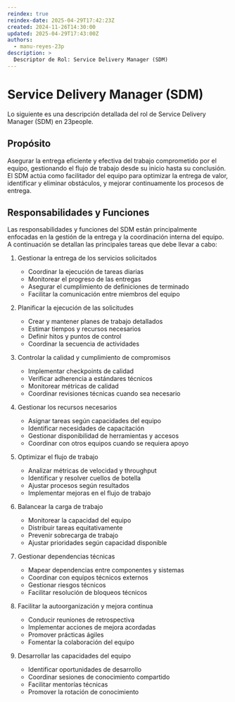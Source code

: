 ```yaml
---
reindex: true
reindex-date: 2025-04-29T17:42:23Z
created: 2024-11-26T14:30:00
updated: 2025-04-29T17:43:00Z
authors:
  - manu-reyes-23p
description: >
  Descriptor de Rol: Service Delivery Manager (SDM)
---
```


# Service Delivery Manager (SDM)

Lo siguiente es una descripción detallada del rol de Service Delivery Manager (SDM) en 23people.

## Propósito

Asegurar la entrega eficiente y efectiva del trabajo comprometido por el equipo, gestionando el flujo de trabajo desde su inicio hasta su conclusión. El SDM actúa como facilitador del equipo para optimizar la entrega de valor, identificar y eliminar obstáculos, y mejorar continuamente los procesos de entrega.

## Responsabilidades y Funciones

Las responsabilidades y funciones del SDM están principalmente enfocadas en la gestión de la entrega y la coordinación interna del equipo. A continuación se detallan las principales tareas que debe llevar a cabo:

1. Gestionar la entrega de los servicios solicitados
    - Coordinar la ejecución de tareas diarias
    - Monitorear el progreso de las entregas
    - Asegurar el cumplimiento de definiciones de terminado
    - Facilitar la comunicación entre miembros del equipo

2. Planificar la ejecución de las solicitudes
    - Crear y mantener planes de trabajo detallados
    - Estimar tiempos y recursos necesarios
    - Definir hitos y puntos de control
    - Coordinar la secuencia de actividades

3. Controlar la calidad y cumplimiento de compromisos
    - Implementar checkpoints de calidad
    - Verificar adherencia a estándares técnicos
    - Monitorear métricas de calidad
    - Coordinar revisiones técnicas cuando sea necesario

4. Gestionar los recursos necesarios
    - Asignar tareas según capacidades del equipo
    - Identificar necesidades de capacitación
    - Gestionar disponibilidad de herramientas y accesos
    - Coordinar con otros equipos cuando se requiera apoyo

5. Optimizar el flujo de trabajo
    - Analizar métricas de velocidad y throughput
    - Identificar y resolver cuellos de botella
    - Ajustar procesos según resultados
    - Implementar mejoras en el flujo de trabajo

6. Balancear la carga de trabajo
    - Monitorear la capacidad del equipo
    - Distribuir tareas equitativamente
    - Prevenir sobrecarga de trabajo
    - Ajustar prioridades según capacidad disponible

7. Gestionar dependencias técnicas
    - Mapear dependencias entre componentes y sistemas
    - Coordinar con equipos técnicos externos
    - Gestionar riesgos técnicos
    - Facilitar resolución de bloqueos técnicos

8. Facilitar la autoorganización y mejora continua
    - Conducir reuniones de retrospectiva
    - Implementar acciones de mejora acordadas
    - Promover prácticas ágiles
    - Fomentar la colaboración del equipo

9. Desarrollar las capacidades del equipo
    - Identificar oportunidades de desarrollo
    - Coordinar sesiones de conocimiento compartido
    - Facilitar mentorías técnicas
    - Promover la rotación de conocimiento
